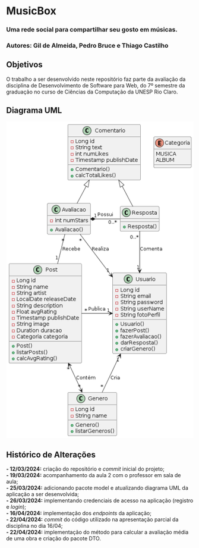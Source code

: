 # MusicBox
### Uma rede social para compartilhar seu gosto em músicas.
### Autores: Gil de Almeida, Pedro Bruce e Thiago Castilho

## Objetivos
O trabalho a ser desenvolvido neste repositório faz parte da avaliação da disciplina de Desenvolvimento de Software para Web, do 7º semestre da graduação no curso de Ciências da Computação da UNESP Rio Claro.

## Diagrama UML
<p align="center">
<img src="https://github.com/thcastilho/devweb/blob/main/uml.png" width="600">
</p>

## Histórico de Alterações
**- 12/03/2024:** criação do repositório e _commit_ inicial do projeto;
<br>
**- 19/03/2024:** acompanhamento da aula 2 com o professor em sala de aula;
<br>
**- 25/03/2024:** adicionando pacote model e atualizando diagrama UML da aplicação a ser desenvolvida;
<br>
**- 26/03/2024:** implementando credenciais de acesso na aplicação (registro e _login_);
<br>
**- 16/04/2024:** implementação dos _endpoints_ da aplicação;
<br>
**- 22/04/2024:** _commit_ do código utilizado na apresentação parcial da disciplina no dia 16/04;
<br>
**- 22/04/2024:** implementação do método para calcular a avaliação média de uma obra e criação do pacote DTO.

